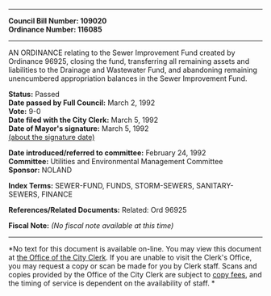 * * * * *  
  
**Council Bill Number: [](#h0)[](#h2)109020**   
**Ordinance Number: 116085**  
  
* * * * *  
  
AN ORDINANCE relating to the Sewer Improvement Fund created by Ordinance 96925, closing the fund, transferring all remaining assets and liabilities to the Drainage and Wastewater Fund, and abandoning remaining unencumbered appropriation balances in the Sewer Improvement Fund.  
  
**Status:** Passed   
**Date passed by Full Council:** March 2, 1992   
**Vote:** 9-0   
**Date filed with the City Clerk:** March 5, 1992   
**Date of Mayor's signature:** March 5, 1992   
[(about the signature date)](/~public/approvaldate.htm)   
  
  
**Date introduced/referred to committee:** February 24, 1992   
**Committee:** Utilities and Environmental Management Committee   
**Sponsor:** NOLAND   
  
**Index Terms:** SEWER-FUND, FUNDS, STORM-SEWERS, SANITARY-SEWERS, FINANCE  
  
**References/Related Documents:** Related: Ord 96925  
  
**Fiscal Note:** *(No fiscal note available at this time)*  
  
* * * * *  
  
*No text for this document is available on-line. You may view this document at [the Office of the City Clerk](http://www.seattle.gov/leg/clerk/contactUs.htm). If you are unable to visit the Clerk's Office, you may request a copy or scan be made for you by Clerk staff. Scans and copies provided by the Office of the City Clerk are subject to [copy fees](http://clerk.seattle.gov/~public/clerkfees.htm), and the timing of service is dependent on the availability of staff. *  
  
  
